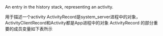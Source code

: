 An entry in the history stack, representing an activity.

用于描述一个activity
ActivityRecord是system_server进程中的对象，ActivityClientRecord和Activity都是App进程中的对象
ActivityRecord 的部分重要的成员变量如下表所示